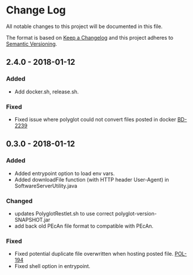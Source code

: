 # Change Log
All notable changes to this project will be documented in this file.

The format is based on [Keep a Changelog](http://keepachangelog.com/) 
and this project adheres to [Semantic Versioning](http://semver.org/).

## 2.4.0 - 2018-01-12
### Added
- Add docker.sh, release.sh.
### Fixed
- Fixed issue where polyglot could not convert files posted in docker [BD-2239](https://opensource.ncsa.illinois.edu/jira/browse/BD-2239)

## 0.3.0 - 2018-01-12
### Added
- Added entrypoint option to load env vars.
- Added downloadFile function (with HTTP header User-Agent) in SoftwareServerUtility.java

### Changed
- updates PolyglotRestlet.sh to use correct polyglot-version-SNAPSHOT.jar
- add back old PEcAn file format to compatible with PEcAn. 

### Fixed
- Fixed potential duplicate file overwritten when hosting posted file. [POL-194](https://opensource.ncsa.illinois.edu/jira/browse/POL-194)
- Fixed shell option in entrypoint.

